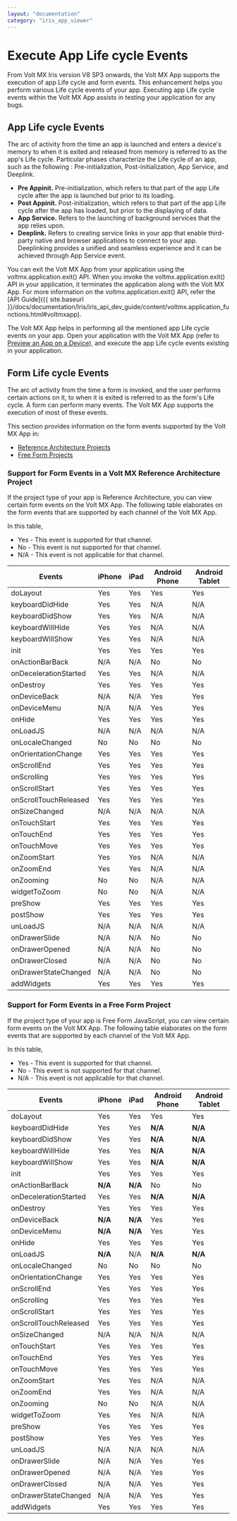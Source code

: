 ```yaml
---
layout: "documentation"
category: "iris_app_viewer"
---
```

                            


Execute App Life cycle Events
=============================

From Volt MX Iris version V8 SP3 onwards, the Volt MX App supports the execution of app Life cycle and form events. This enhancement helps you perform various Life cycle events of your app. Executing app Life cycle events within the Volt MX App assists in testing your application for any bugs.

App Life cycle Events
---------------------

The arc of activity from the time an app is launched and enters a device's memory to when it is exited and released from memory is referred to as the app's Life cycle. Particular phases characterize the Life cycle of an app, such as the following : Pre-initialization, Post-initialization, App Service, and Deeplink.

*   **Pre Appinit.** Pre-initialization, which refers to that part of the app Life cycle after the app is launched but prior to its loading.
*   **Post Appinit.** Post-initialization, which refers to that part of the app Life cycle after the app has loaded, but prior to the displaying of data.
*   **App Service.** Refers to the launching of background services that the app relies upon.
*   **Deeplink.** Refers to creating service links in your app that enable third-party native and browser applications to connect to your app. Deeplinking provides a unified and seamless experience and it can be achieved through App Service event.

You can exit the Volt MX App from your application using the voltmx.application.exit() API. When you invoke the voltmx.application.exit() API in your application, it terminates the application along with the Volt MX App. For more information on the voltmx.application.exit() API, refer the [API Guide]({{ site.baseurl }}/docs/documentation/Iris/iris_api_dev_guide/content/voltmx.application_functions.html#voltmxapp).

The Volt MX App helps in performing all the mentioned app Life cycle events on your app. Open your application with the Volt MX App (refer to [Preview an App on a Device](PreviewAnAppOnADevice.html)), and execute the app Life cycle events existing in your application.

Form Life cycle Events
----------------------

The arc of activity from the time a form is invoked, and the user performs certain actions on it, to when it is exited is referred to as the form's Life cycle. A form can perform many events. The Volt MX App supports the execution of most of these events.

This section provides information on the form events supported by the Volt MX App in:

*   [Reference Architecture Projects](#support-for-form-events-in-a-volt-mx-reference-architecture-project)
*   [Free Form Projects](#support-for-form-events-in-a-free-form-project)

### Support for Form Events in a Volt MX Reference Architecture Project

If the project type of your app is Reference Architecture, you can view certain form events on the Volt MX App. The following table elaborates on the form events that are supported by each channel of the Volt MX App.

In this table,

*   Yes - This event is supported for that channel.
*   No - This event is not supported for that channel.
*   N/A - This event is not applicable for that channel.

  
| Events | iPhone | iPad | Android Phone | Android Tablet |
| --- | --- | --- | --- | --- |
| doLayout | Yes | Yes | Yes | Yes |
| keyboardDidHide | Yes | Yes | N/A | N/A |
| keyboardDidShow | Yes | Yes | N/A | N/A |
| keyboardWillHide | Yes | Yes | N/A | N/A |
| keyboardWillShow | Yes | Yes | N/A | N/A |
| init | Yes | Yes | Yes | Yes |
| onActionBarBack | N/A | N/A | No | No |
| onDecelerationStarted | Yes | Yes | N/A | N/A |
| onDestroy | Yes | Yes | Yes | Yes |
| onDeviceBack | N/A | N/A | Yes | Yes |
| onDeviceMenu | N/A | N/A | Yes | Yes |
| onHide | Yes | Yes | Yes | Yes |
| onLoadJS | N/A | N/A | N/A | N/A |
| onLocaleChanged | No | No | No | No |
| onOrientationChange | Yes | Yes | Yes | Yes |
| onScrollEnd | Yes | Yes | Yes | Yes |
| onScrolling | Yes | Yes | Yes | Yes |
| onScrollStart | Yes | Yes | Yes | Yes |
| onScrollTouchReleased | Yes | Yes | Yes | Yes |
| onSizeChanged | N/A | N/A | N/A | N/A |
| onTouchStart | Yes | Yes | Yes | Yes |
| onTouchEnd | Yes | Yes | Yes | Yes |
| onTouchMove | Yes | Yes | Yes | Yes |
| onZoomStart | Yes | Yes | N/A | N/A |
| onZoomEnd | Yes | Yes | N/A | N/A |
| onZooming | No | No | N/A | N/A |
| widgetToZoom | No | No | N/A | N/A |
| preShow | Yes | Yes | Yes | Yes |
| postShow | Yes | Yes | Yes | Yes |
| unLoadJS | N/A | N/A | N/A | N/A |
| onDrawerSlide | N/A | N/A | No | No |
| onDrawerOpened | N/A | N/A | No | No |
| onDrawerClosed | N/A | N/A | No | No |
| onDrawerStateChanged | N/A | N/A | No | No |
| addWidgets | Yes | Yes | Yes | Yes |

### Support for Form Events in a Free Form Project

If the project type of your app is Free Form JavaScript, you can view certain form events on the Volt MX App. The following table elaborates on the form events that are supported by each channel of the Volt MX App.

In this table,

*   Yes - This event is supported for that channel.
*   No - This event is not supported for that channel.
*   N/A - This event is not applicable for that channel.

  
| Events | iPhone | iPad | Android Phone | Android Tablet |
| --- | --- | --- | --- | --- |
| doLayout | Yes | Yes | Yes | Yes |
| keyboardDidHide | Yes | Yes | **N/A** | **N/A** |
| keyboardDidShow | Yes | Yes | **N/A** | **N/A** |
| keyboardWillHide | Yes | Yes | **N/A** | **N/A** |
| keyboardWillShow | Yes | Yes | **N/A** | **N/A** |
| init | Yes | Yes | Yes | Yes |
| onActionBarBack | **N/A** | **N/A** | No | No |
| onDecelerationStarted | Yes | Yes | **N/A** | **N/A** |
| onDestroy | Yes | Yes | Yes | Yes |
| onDeviceBack | **N/A** | **N/A** | Yes | Yes |
| onDeviceMenu | **N/A** | **N/A** | Yes | Yes |
| onHide | Yes | Yes | Yes | Yes |
| onLoadJS | **N/A** | N/A | **N/A** | **N/A** |
| onLocaleChanged | No | No | No | No |
| onOrientationChange | Yes | Yes | Yes | Yes |
| onScrollEnd | Yes | Yes | Yes | Yes |
| onScrolling | Yes | Yes | Yes | Yes |
| onScrollStart | Yes | Yes | Yes | Yes |
| onScrollTouchReleased | Yes | Yes | Yes | Yes |
| onSizeChanged | N/A | N/A | N/A | N/A |
| onTouchStart | Yes | Yes | Yes | Yes |
| onTouchEnd | Yes | Yes | Yes | Yes |
| onTouchMove | Yes | Yes | Yes | Yes |
| onZoomStart | Yes | Yes | N/A | N/A |
| onZoomEnd | Yes | Yes | N/A | N/A |
| onZooming | No | No | N/A | N/A |
| widgetToZoom | Yes | Yes | N/A | N/A |
| preShow | Yes | Yes | Yes | Yes |
| postShow | Yes | Yes | Yes | Yes |
| unLoadJS | N/A | N/A | N/A | N/A |
| onDrawerSlide | N/A | N/A | Yes | Yes |
| onDrawerOpened | N/A | N/A | Yes | Yes |
| onDrawerClosed | N/A | N/A | Yes | Yes |
| onDrawerStateChanged | N/A | N/A | Yes | Yes |
| addWidgets | Yes | Yes | Yes | Yes |
